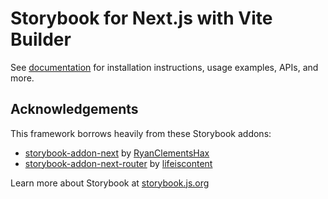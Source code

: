 # Storybook for Next.js with Vite Builder

See [documentation](https://storybook.js.org/docs/get-started/frameworks/nextjs?renderer=react&utm_source=readme) for installation instructions, usage examples, APIs, and more.

## Acknowledgements

This framework borrows heavily from these Storybook addons:

- [storybook-addon-next](https://github.com/RyanClementsHax/storybook-addon-next) by [RyanClementsHax](https://github.com/RyanClementsHax/)
- [storybook-addon-next-router](https://github.com/lifeiscontent/storybook-addon-next-router) by [lifeiscontent](https://github.com/lifeiscontent)

Learn more about Storybook at [storybook.js.org](https://storybook.js.org/?utm_source=readme)
